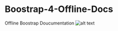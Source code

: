 # Boostrap-4-Offline-Docs

Offline Boostrap Doucumentation
![alt text](https://www.google.com/url?sa=i&rct=j&q=&esrc=s&source=images&cd=&cad=rja&uact=8&ved=2ahUKEwiuxIzc3-fhAhWBj-YKHfWyDxcQjRx6BAgBEAU&url=https%3A%2F%2Fwww.clickittech.com%2Fdeveloper%2Fupgrade-bootstrap-4%2F&psig=AOvVaw1st8Mfw6ZvOKR_ZeDWYxhP&ust=1556161533453502s)
